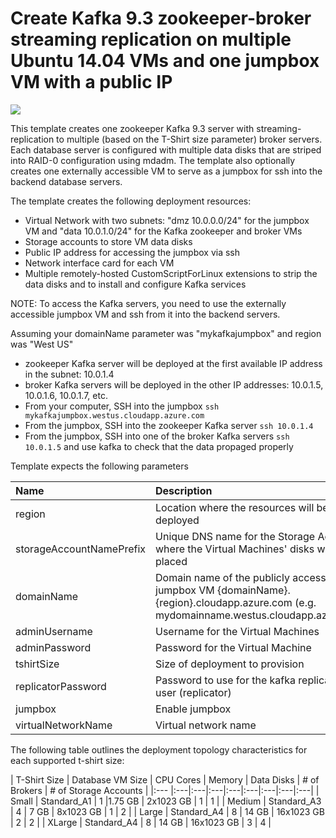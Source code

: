 # Create Kafka 9.3 zookeeper-broker streaming replication on multiple Ubuntu 14.04 VMs and one jumpbox VM with a public IP

<a href="https://azuredeploy.net/" target="_blank">
    <img src="http://azuredeploy.net/deploybutton.png"/>
</a>

This template creates one zookeeper Kafka 9.3 server with streaming-replication to multiple (based on the T-Shirt size parameter) broker servers. Each database server is configured with multiple data disks that are striped into RAID-0 configuration using mdadm. The template also optionally creates one externally accessible VM to serve as a jumpbox for ssh into the backend database servers.

The template creates the following deployment resources:
* Virtual Network with two subnets: "dmz 10.0.0.0/24" for the jumpbox VM and "data 10.0.1.0/24" for the Kafka zookeeper and broker VMs
* Storage accounts to store VM data disks
* Public IP address for accessing the jumpbox via ssh
* Network interface card for each VM
* Multiple remotely-hosted CustomScriptForLinux extensions to strip the data disks and to install and configure Kafka services

NOTE: To access the Kafka servers, you need to use the externally accessible jumpbox VM and ssh from it into the backend servers.

Assuming your domainName parameter was "mykafkajumpbox" and region was "West US"
* zookeeper Kafka server will be deployed at the first available IP address in the subnet: 10.0.1.4
* broker Kafka servers will be deployed in the other IP addresses: 10.0.1.5, 10.0.1.6, 10.0.1.7, etc.
* From your computer, SSH into the jumpbox `ssh mykafkajumpbox.westus.cloudapp.azure.com`
* From the jumpbox, SSH into the zookeeper Kafka server `ssh 10.0.1.4`
* From the jumpbox, SSH into one of the broker Kafka servers `ssh 10.0.1.5` and use kafka to check that the data propaged properly

Template expects the following parameters

| Name   | Description    |
|:--- |:---|
| region | Location where the resources will be deployed |
| storageAccountNamePrefix  | Unique DNS name for the Storage Account where the Virtual Machines' disks will be placed |
| domainName | Domain name of the publicly accessible jumpbox VM {domainName}.{region}.cloudapp.azure.com (e.g. mydomainname.westus.cloudapp.azure.com)|
| adminUsername  | Username for the Virtual Machines  |
| adminPassword  | Password for the Virtual Machine  |
| tshirtSize  | Size of deployment to provision |
| replicatorPassword | Password to use for the kafka replication user (replicator) |
| jumpbox | Enable jumpbox |
| virtualNetworkName | Virtual network name |

The following table outlines the deployment topology characteristics for each supported t-shirt size:

| T-Shirt Size | Database VM Size | CPU Cores | Memory | Data Disks | # of Brokers | # of Storage Accounts |
|:--- |:---|:---|:---|:---|:---|:---|:---|:---|
| Small | Standard_A1 | 1 |1.75 GB | 2x1023 GB | 1 | 1 |
| Medium | Standard_A3 | 4 | 7 GB | 8x1023 GB | 1 | 2 |
| Large | Standard_A4 | 8 | 14 GB | 16x1023 GB | 2 | 2 |
| XLarge | Standard_A4 | 8 | 14 GB | 16x1023 GB | 3 | 4 |
